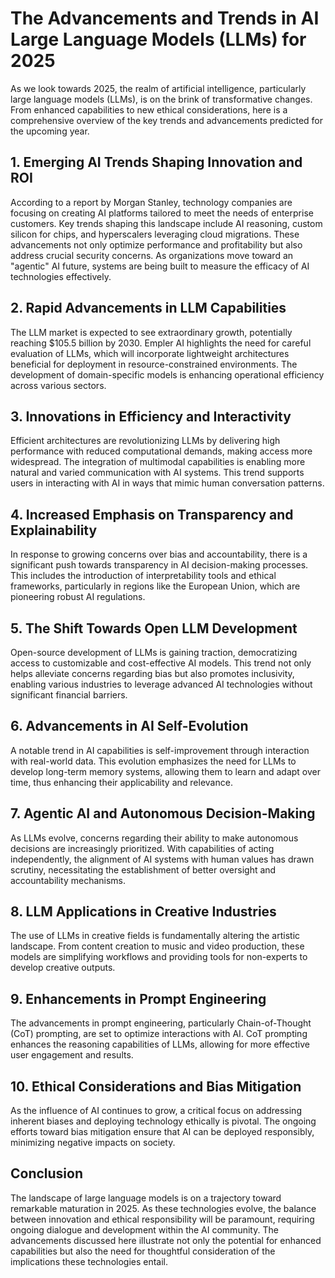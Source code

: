 # The Advancements and Trends in AI Large Language Models (LLMs) for 2025

As we look towards 2025, the realm of artificial intelligence, particularly large language models (LLMs), is on the brink of transformative changes. From enhanced capabilities to new ethical considerations, here is a comprehensive overview of the key trends and advancements predicted for the upcoming year.

## 1. Emerging AI Trends Shaping Innovation and ROI

According to a report by Morgan Stanley, technology companies are focusing on creating AI platforms tailored to meet the needs of enterprise customers. Key trends shaping this landscape include AI reasoning, custom silicon for chips, and hyperscalers leveraging cloud migrations. These advancements not only optimize performance and profitability but also address crucial security concerns. As organizations move toward an "agentic" AI future, systems are being built to measure the efficacy of AI technologies effectively.

## 2. Rapid Advancements in LLM Capabilities

The LLM market is expected to see extraordinary growth, potentially reaching $105.5 billion by 2030. Empler AI highlights the need for careful evaluation of LLMs, which will incorporate lightweight architectures beneficial for deployment in resource-constrained environments. The development of domain-specific models is enhancing operational efficiency across various sectors.

## 3. Innovations in Efficiency and Interactivity

Efficient architectures are revolutionizing LLMs by delivering high performance with reduced computational demands, making access more widespread. The integration of multimodal capabilities is enabling more natural and varied communication with AI systems. This trend supports users in interacting with AI in ways that mimic human conversation patterns.

## 4. Increased Emphasis on Transparency and Explainability

In response to growing concerns over bias and accountability, there is a significant push towards transparency in AI decision-making processes. This includes the introduction of interpretability tools and ethical frameworks, particularly in regions like the European Union, which are pioneering robust AI regulations.

## 5. The Shift Towards Open LLM Development

Open-source development of LLMs is gaining traction, democratizing access to customizable and cost-effective AI models. This trend not only helps alleviate concerns regarding bias but also promotes inclusivity, enabling various industries to leverage advanced AI technologies without significant financial barriers.

## 6. Advancements in AI Self-Evolution

A notable trend in AI capabilities is self-improvement through interaction with real-world data. This evolution emphasizes the need for LLMs to develop long-term memory systems, allowing them to learn and adapt over time, thus enhancing their applicability and relevance.

## 7. Agentic AI and Autonomous Decision-Making

As LLMs evolve, concerns regarding their ability to make autonomous decisions are increasingly prioritized. With capabilities of acting independently, the alignment of AI systems with human values has drawn scrutiny, necessitating the establishment of better oversight and accountability mechanisms.

## 8. LLM Applications in Creative Industries

The use of LLMs in creative fields is fundamentally altering the artistic landscape. From content creation to music and video production, these models are simplifying workflows and providing tools for non-experts to develop creative outputs.

## 9. Enhancements in Prompt Engineering

The advancements in prompt engineering, particularly Chain-of-Thought (CoT) prompting, are set to optimize interactions with AI. CoT prompting enhances the reasoning capabilities of LLMs, allowing for more effective user engagement and results.

## 10. Ethical Considerations and Bias Mitigation

As the influence of AI continues to grow, a critical focus on addressing inherent biases and deploying technology ethically is pivotal. The ongoing efforts toward bias mitigation ensure that AI can be deployed responsibly, minimizing negative impacts on society.

## Conclusion

The landscape of large language models is on a trajectory toward remarkable maturation in 2025. As these technologies evolve, the balance between innovation and ethical responsibility will be paramount, requiring ongoing dialogue and development within the AI community. The advancements discussed here illustrate not only the potential for enhanced capabilities but also the need for thoughtful consideration of the implications these technologies entail.
